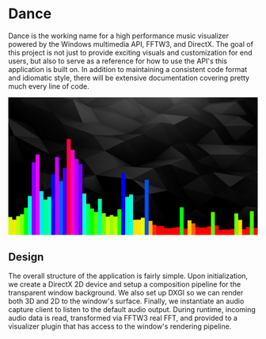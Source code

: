 # Dance

Dance is the working name for a high performance music visualizer powered by the Windows multimedia API, FFTW3, and DirectX.
The goal of this project is not just to provide exciting visuals and customization for end users, but also to serve as a reference for how to use the API's this application is built on.
In addition to maintaining a consistent code format and idiomatic style, there will be extensive documentation covering pretty much every line of code.

![the bars visualizer running on my desktop](Images/Bars.png)

## Design

The overall structure of the application is fairly simple.
Upon initialization, we create a DirectX 2D device and setup a composition pipeline for the transparent window background.
We also set up DXGI so we can render both 3D and 2D to the window's surface. 
Finally, we instantiate an audio capture client to listen to the default audio output.
During runtime, incoming audio data is read, transformed via FFTW3 real FFT, and provided to a visualizer plugin that has access to the window's rendering pipeline.

